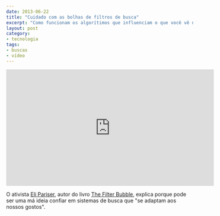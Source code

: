 ```yaml
---
date: 2013-06-22
title: "Cuidado com as bolhas de filtros de busca"
excerpt: "Como funcionam os algorítimos que influenciam o que você vê na web"
layout: post
category: 
- tecnologia
tags:
- buscas
- vídeo
---
```



<iframe width="560" height="315" src="http://www.youtube.com/embed/B8ofWFx525s" frameborder="0" allowfullscreen></iframe>

O ativista [Eli Pariser](http://en.wikipedia.org/wiki/Eli_Pariser), autor do livro [The Filter Bubble](http://www.thefilterbubble.com/), explica porque pode ser uma má ideia confiar em sistemas de busca que "se adaptam aos nossos gostos".
